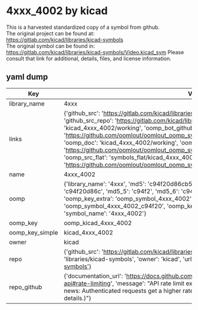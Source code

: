 # 4xxx_4002 by kicad  
This is a harvested standardized copy of a symbol from github.  
The original project can be found at:  
https://gitlab.com/kicad/libraries/kicad-symbols  
The original symbol can be found in:
https://gitlab.com/kicad/libraries/kicad-symbols/Video.kicad_sym
Please consult that link for additional, details, files, and license information.  
## yaml dump  
| Key | Value |  
| --- | --- |  
| library_name | 4xxx |  
| links | {'github_src': 'https://gitlab.com/kicad/libraries/kicad-symbols/Video.kicad_sym', 'github_src_repo': 'https://gitlab.com/kicad/libraries/kicad-symbols', 'oomp_bot': 'kicad_4xxx_4002/working', 'oomp_bot_github': 'https://github.com/oomlout/oomlout_oomp_symbol_bot/tree/main/kicad_4xxx_4002/working', 'oomp_doc': 'kicad_4xxx_4002/working', 'oomp_doc_github': 'https://github.com/oomlout/oomlout_oomp_symbol_doc/tree/main/kicad_4xxx_4002/working', 'oomp_src_flat': 'symbols_flat/kicad_4xxx_4002/working', 'oomp_src_flat_github': 'https://github.com/oomlout/oomlout_oomp_symbol_src/tree/main/kicad_4xxx_4002/working'} |  
| name | 4xxx_4002 |  
| oomp | {'library_name': '4xxx', 'md5': 'c94f20d86cb5594d4e4def7782b979b6', 'md5_10': 'c94f20d86c', 'md5_5': 'c94f2', 'md5_6': 'c94f20', 'oomp_key': 'oomp_4xxx_4002', 'oomp_key_extra': 'oomp_symbol_4xxx_4002', 'oomp_key_full': 'oomp_symbol_4xxx_4002_c94f20', 'oomp_key_simple': '4xxx_4002', 'owner_name': 'kicad', 'symbol_name': '4xxx_4002'} |  
| oomp_key | oomp_kicad_4xxx_4002 |  
| oomp_key_simple | kicad_4xxx_4002 |  
| owner | kicad |  
| repo | {'github_src': 'https://gitlab.com/kicad/libraries/kicad-symbols/Video.kicad_sym', 'name': 'libraries/kicad-symbols', 'owner': 'kicad', 'url': 'https://gitlab.com/kicad/libraries/kicad-symbols'} |  
| repo_github | {'documentation_url': 'https://docs.github.com/rest/overview/resources-in-the-rest-api#rate-limiting', 'message': "API rate limit exceeded for 84.66.173.59. (But here's the good news: Authenticated requests get a higher rate limit. Check out the documentation for more details.)"} |  

